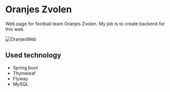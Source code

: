 # Oranjes Zvolen
Web page for football team Oranjes Zvolen. My job is to create backend for this web.

![OranjesWeb](https://img.tpx.cz/uploads/oranjes1678100573.png "Oranjes Zvolen")

## Used technology
- Spring boot
- Thymeleaf
- Flyway
- MySQL
